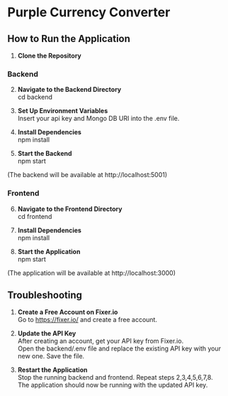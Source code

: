 # Purple Currency Converter  

## How to Run the Application  

1. **Clone the Repository**  

### Backend  

2. **Navigate to the Backend Directory**  
cd backend  

3. **Set Up Environment Variables**  
Insert your api key and Mongo DB URI into the .env file.  

4. **Install Dependencies**  
npm install  

5. **Start the Backend**   
npm start 

(The backend will be available at http://localhost:5001)  

### Frontend  

6. **Navigate to the Frontend Directory**  
cd frontend  

7. **Install Dependencies**  
npm install  

8. **Start the Application**   
npm start  

(The application will be available at http://localhost:3000)  

## Troubleshooting  
1. **Create a Free Account on Fixer.io**  
Go to https://fixer.io/ and create a free account.  

2. **Update the API Key**  
After creating an account, get your API key from Fixer.io.  
Open the backend/.env file and replace the existing API key with your new one.
Save the file.  

3. **Restart the Application**  
Stop the running backend and frontend. Repeat steps 2,3,4,5,6,7,8.  
The application should now be running with the updated API key.  
